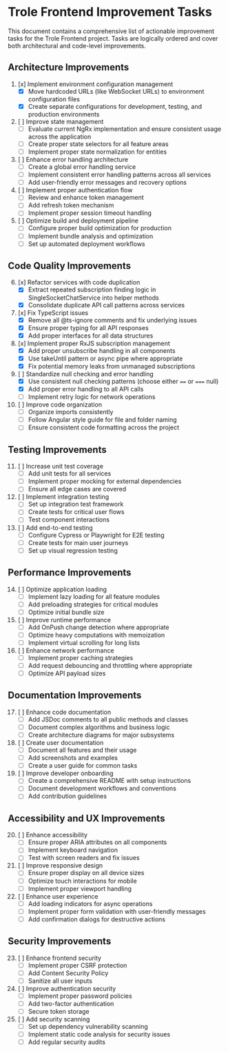 # Trole Frontend Improvement Tasks

This document contains a comprehensive list of actionable improvement tasks for the Trole Frontend project. Tasks are logically ordered and cover both architectural and code-level improvements.

## Architecture Improvements

1. [x] Implement environment configuration management
   - [x] Move hardcoded URLs (like WebSocket URLs) to environment configuration files
   - [x] Create separate configurations for development, testing, and production environments

2. [ ] Improve state management
   - [ ] Evaluate current NgRx implementation and ensure consistent usage across the application
   - [ ] Create proper state selectors for all feature areas
   - [ ] Implement proper state normalization for entities

3. [ ] Enhance error handling architecture
   - [ ] Create a global error handling service
   - [ ] Implement consistent error handling patterns across all services
   - [ ] Add user-friendly error messages and recovery options

4. [ ] Implement proper authentication flow
   - [ ] Review and enhance token management
   - [ ] Add refresh token mechanism
   - [ ] Implement proper session timeout handling

5. [ ] Optimize build and deployment pipeline
   - [ ] Configure proper build optimization for production
   - [ ] Implement bundle analysis and optimization
   - [ ] Set up automated deployment workflows

## Code Quality Improvements

6. [x] Refactor services with code duplication
   - [x] Extract repeated subscription finding logic in SingleSocketChatService into helper methods
   - [x] Consolidate duplicate API call patterns across services

7. [x] Fix TypeScript issues
   - [x] Remove all @ts-ignore comments and fix underlying issues
   - [x] Ensure proper typing for all API responses
   - [x] Add proper interfaces for all data structures

8. [x] Implement proper RxJS subscription management
   - [x] Add proper unsubscribe handling in all components
   - [x] Use takeUntil pattern or async pipe where appropriate
   - [x] Fix potential memory leaks from unmanaged subscriptions

9. [ ] Standardize null checking and error handling
   - [x] Use consistent null checking patterns (choose either `==` or `===` null)
   - [x] Add proper error handling to all API calls
   - [ ] Implement retry logic for network operations

10. [ ] Improve code organization
    - [ ] Organize imports consistently
    - [ ] Follow Angular style guide for file and folder naming
    - [ ] Ensure consistent code formatting across the project

## Testing Improvements

11. [ ] Increase unit test coverage
    - [ ] Add unit tests for all services
    - [ ] Implement proper mocking for external dependencies
    - [ ] Ensure all edge cases are covered

12. [ ] Implement integration testing
    - [ ] Set up integration test framework
    - [ ] Create tests for critical user flows
    - [ ] Test component interactions

13. [ ] Add end-to-end testing
    - [ ] Configure Cypress or Playwright for E2E testing
    - [ ] Create tests for main user journeys
    - [ ] Set up visual regression testing

## Performance Improvements

14. [ ] Optimize application loading
    - [ ] Implement lazy loading for all feature modules
    - [ ] Add preloading strategies for critical modules
    - [ ] Optimize initial bundle size

15. [ ] Improve runtime performance
    - [ ] Add OnPush change detection where appropriate
    - [ ] Optimize heavy computations with memoization
    - [ ] Implement virtual scrolling for long lists

16. [ ] Enhance network performance
    - [ ] Implement proper caching strategies
    - [ ] Add request debouncing and throttling where appropriate
    - [ ] Optimize API payload sizes

## Documentation Improvements

17. [ ] Enhance code documentation
    - [ ] Add JSDoc comments to all public methods and classes
    - [ ] Document complex algorithms and business logic
    - [ ] Create architecture diagrams for major subsystems

18. [ ] Create user documentation
    - [ ] Document all features and their usage
    - [ ] Add screenshots and examples
    - [ ] Create a user guide for common tasks

19. [ ] Improve developer onboarding
    - [ ] Create a comprehensive README with setup instructions
    - [ ] Document development workflows and conventions
    - [ ] Add contribution guidelines

## Accessibility and UX Improvements

20. [ ] Enhance accessibility
    - [ ] Ensure proper ARIA attributes on all components
    - [ ] Implement keyboard navigation
    - [ ] Test with screen readers and fix issues

21. [ ] Improve responsive design
    - [ ] Ensure proper display on all device sizes
    - [ ] Optimize touch interactions for mobile
    - [ ] Implement proper viewport handling

22. [ ] Enhance user experience
    - [ ] Add loading indicators for async operations
    - [ ] Implement proper form validation with user-friendly messages
    - [ ] Add confirmation dialogs for destructive actions

## Security Improvements

23. [ ] Enhance frontend security
    - [ ] Implement proper CSRF protection
    - [ ] Add Content Security Policy
    - [ ] Sanitize all user inputs

24. [ ] Improve authentication security
    - [ ] Implement proper password policies
    - [ ] Add two-factor authentication
    - [ ] Secure token storage

25. [ ] Add security scanning
    - [ ] Set up dependency vulnerability scanning
    - [ ] Implement static code analysis for security issues
    - [ ] Add regular security audits

